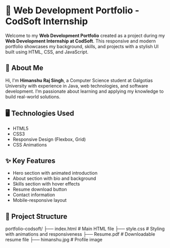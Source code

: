 # 💼 Web Development Portfolio - CodSoft Internship 

Welcome to my **Web Development Portfolio** created as a project during my **Web Development Internship at CodSoft**. This responsive and modern portfolio showcases my background, skills, and projects with a stylish UI built using HTML, CSS, and JavaScript. 

## 📌 About Me

Hi, I'm **Himanshu Raj Singh**, a Computer Science student at Galgotias University with experience in Java, web technologies, and software development. I’m passionate about learning and applying my knowledge to build real-world solutions.

## 🖥️ Technologies Used

- HTML5  
- CSS3  
- Responsive Design (Flexbox, Grid)  
- CSS Animations 

## ✨ Key Features

- Hero section with animated introduction  
- About section with bio and background  
- Skills section with hover effects  
- Resume download button  
- Contact information  
- Mobile-responsive layout  


## 📁 Project Structure

portfolio-codsoft/
├── index.html # Main HTML file
├── style.css # Styling with animations and responsiveness
├── Resume.pdf # Downloadable resume file
├── himanshu.jpg # Profile image
